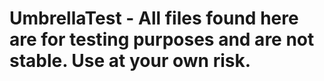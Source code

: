 # UmbrellaTest - All files found here are for testing purposes and are not stable. Use at your own risk.

